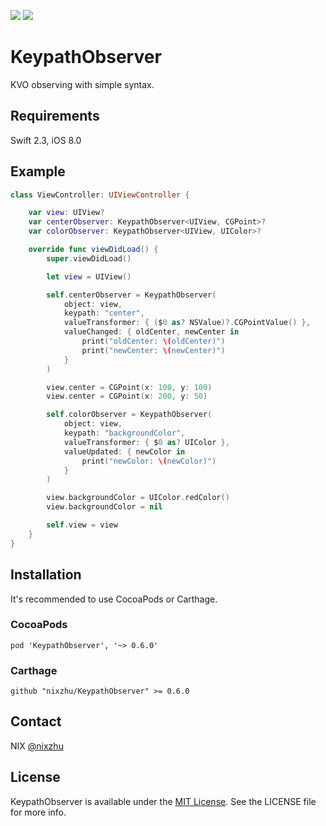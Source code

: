 <p>
<a href="http://cocoadocs.org/docsets/KeypathObserver"><img src="https://img.shields.io/cocoapods/v/KeypathObserver.svg?style=flat"></a>
<a href="https://github.com/Carthage/Carthage/"><img src="https://img.shields.io/badge/Carthage-compatible-4BC51D.svg?style=flat"></a>
</p>

# KeypathObserver

KVO observing with simple syntax.

## Requirements

Swift 2.3, iOS 8.0

## Example

``` swift
class ViewController: UIViewController {

    var view: UIView?
    var centerObserver: KeypathObserver<UIView, CGPoint>?
    var colorObserver: KeypathObserver<UIView, UIColor>?

    override func viewDidLoad() {
        super.viewDidLoad()

        let view = UIView()

        self.centerObserver = KeypathObserver(
            object: view,
            keypath: "center",
            valueTransformer: { ($0 as? NSValue)?.CGPointValue() },
            valueChanged: { oldCenter, newCenter in
                print("oldCenter: \(oldCenter)")
                print("newCenter: \(newCenter)")
            }
        )

        view.center = CGPoint(x: 100, y: 100)
        view.center = CGPoint(x: 200, y: 50)

        self.colorObserver = KeypathObserver(
            object: view,
            keypath: "backgroundColor",
            valueTransformer: { $0 as? UIColor },
            valueUpdated: { newColor in
                print("newColor: \(newColor)")
            }
        )

        view.backgroundColor = UIColor.redColor()
        view.backgroundColor = nil

        self.view = view
    }
}
```

## Installation

It's recommended to use CocoaPods or Carthage.

### CocoaPods

``` ogdl
pod 'KeypathObserver', '~> 0.6.0'
```

### Carthage

```ogdl
github "nixzhu/KeypathObserver" >= 0.6.0
```

## Contact

NIX [@nixzhu](https://twitter.com/nixzhu)

## License

KeypathObserver is available under the [MIT License][mitLink]. See the LICENSE file for more info.

[mitLink]:http://opensource.org/licenses/MIT
